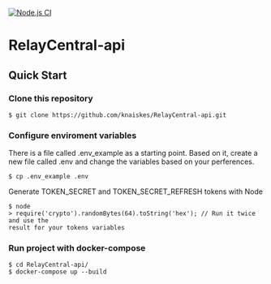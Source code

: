 [![Node.js CI](https://github.com/knaiskes/RelayCentral-api/actions/workflows/test.yml/badge.svg)](https://github.com/knaiskes/RelayCentral-api/actions/workflows/test.yml)

# RelayCentral-api

## Quick Start

### Clone this repository

```
$ git clone https://github.com/knaiskes/RelayCentral-api.git
```

### Configure enviroment variables

There is a file called .env_example as a starting point. Based on it, create a
new file called .env and change the variables based on your perferences.

```
$ cp .env_example .env
```

Generate TOKEN_SECRET and TOKEN_SECRET_REFRESH tokens with Node

```
$ node
> require('crypto').randomBytes(64).toString('hex'); // Run it twice and use the
result for your tokens variables
```

### Run project with docker-compose

```
$ cd RelayCentral-api/
$ docker-compose up --build
```
